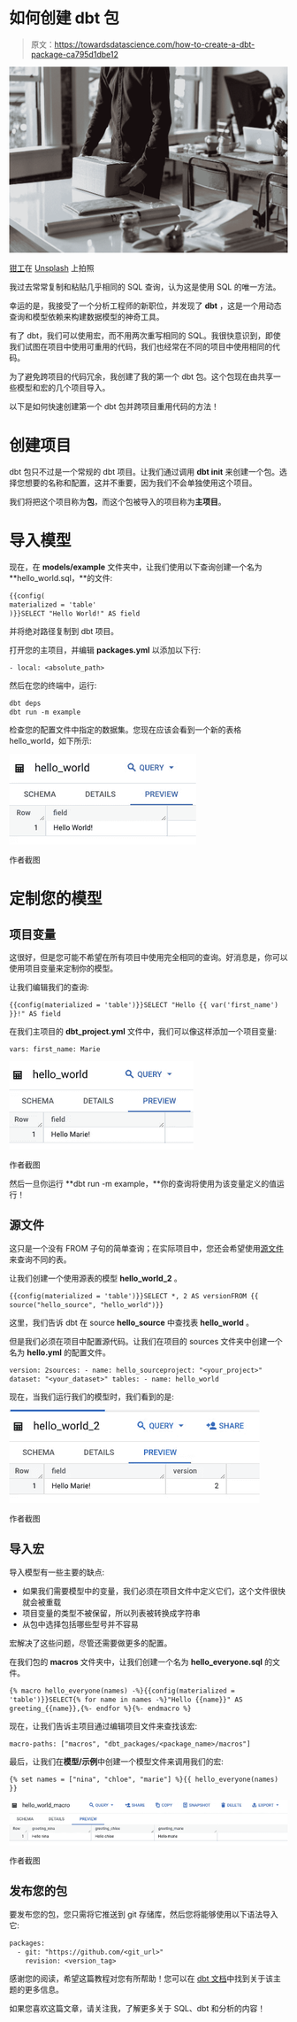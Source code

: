 # 如何创建 dbt 包

> 原文：<https://towardsdatascience.com/how-to-create-a-dbt-package-ca795d1dbe12>

![](img/9adc633430a26bd80b13777ec28a7943.png)

[钳工](https://unsplash.com/@benchaccounting?utm_source=medium&utm_medium=referral)在 [Unsplash](https://unsplash.com?utm_source=medium&utm_medium=referral) 上拍照

我过去常常复制和粘贴几乎相同的 SQL 查询，认为这是使用 SQL 的唯一方法。

幸运的是，我接受了一个分析工程师的新职位，并发现了 **dbt** ，这是一个用动态查询和模型依赖来构建数据模型的神奇工具。

[](/what-is-dbt-a0d91109f7d0)  

有了 dbt，我们可以使用宏，而不用两次重写相同的 SQL。我很快意识到，即使我们试图在项目中使用可重用的代码，我们也经常在不同的项目中使用相同的代码。

为了避免跨项目的代码冗余，我创建了我的第一个 dbt 包。这个包现在由共享一些模型和宏的几个项目导入。

以下是如何快速创建第一个 dbt 包并跨项目重用代码的方法！

# 创建项目

dbt 包只不过是一个常规的 dbt 项目。让我们通过调用 **dbt init** 来创建一个包。选择您想要的名称和配置，这并不重要，因为我们不会单独使用这个项目。

我们将把这个项目称为**包**，而这个包被导入的项目称为**主项目**。

# 导入模型

现在，在 **models/example** 文件夹中，让我们使用以下查询创建一个名为 **hello_world.sql，**的文件:

```
{{config(
materialized = 'table'
)}}SELECT "Hello World!" AS field
```

并将绝对路径复制到 dbt 项目。

打开您的主项目，并编辑 **packages.yml** 以添加以下行:

```
- local: <absolute_path>
```

然后在您的终端中，运行:

```
dbt deps
dbt run -m example
```

检查您的配置文件中指定的数据集。您现在应该会看到一个新的表格 hello_world，如下所示:

![](img/010302ad81b18b8b93a106e5f50485e3.png)

作者截图

# 定制您的模型

## 项目变量

这很好，但是您可能不希望在所有项目中使用完全相同的查询。好消息是，你可以使用项目变量来定制你的模型。

让我们编辑我们的查询:

```
{{config(materialized = 'table')}}SELECT "Hello {{ var('first_name') }}!" AS field
```

在我们主项目的 **dbt_project.yml** 文件中，我们可以像这样添加一个项目变量:

```
vars: first_name: Marie
```

![](img/d96dd11de68eb6ac1111545f71850477.png)

作者截图

然后一旦你运行 **dbt run -m example，**你的查询将使用为该变量定义的值运行！

## **源文件**

这只是一个没有 FROM 子句的简单查询；在实际项目中，您还会希望使用[源文件](https://docs.getdbt.com/docs/build/sources)来查询不同的表。

让我们创建一个使用源表的模型 **hello_world_2** 。

```
{{config(materialized = 'table')}}SELECT *, 2 AS versionFROM {{ source("hello_source", "hello_world")}}
```

这里，我们告诉 dbt 在 source **hello_source** 中查找表 **hello_world** 。

但是我们必须在项目中配置源代码。让我们在项目的 sources 文件夹中创建一个名为 **hello.yml** 的配置文件。

```
version: 2sources: - name: hello_sourceproject: "<your_project>" dataset: "<your_dataset>" tables: - name: hello_world
```

现在，当我们运行我们的模型时，我们看到的是:

![](img/ec1b34cb00056d7babf3d4b65103ca21.png)

作者截图

## 导入宏

导入模型有一些主要的缺点:

*   如果我们需要模型中的变量，我们必须在项目文件中定义它们，这个文件很快就会被重载
*   项目变量的类型不被保留，所以列表被转换成字符串
*   从包中选择包括哪些型号并不容易

宏解决了这些问题，尽管还需要做更多的配置。

在我们包的 **macros** 文件夹中，让我们创建一个名为 **hello_everyone.sql** 的文件。

```
{% macro hello_everyone(names) -%}{{config(materialized = 'table')}}SELECT{% for name in names -%}"Hello {{name}}" AS greeting_{{name}},{%- endfor %}{%- endmacro %}
```

现在，让我们告诉主项目通过编辑项目文件来查找该宏:

```
macro-paths: ["macros", "dbt_packages/<package_name>/macros"]
```

最后，让我们在**模型/示例**中创建一个模型文件来调用我们的宏:

```
{% set names = ["nina", "chloe", "marie"] %}{{ hello_everyone(names) }}
```

![](img/48ba37b80d4183e285739583699384d5.png)

作者截图

## 发布您的包

要发布您的包，您只需将它推送到 git 存储库，然后您将能够使用以下语法导入它:

```
packages:
  - git: "https://github.com/<git_url>" 
    revision: <version_tag>
```

感谢您的阅读，希望这篇教程对您有所帮助！您可以在 [dbt 文档](https://docs.getdbt.com/docs/build/packages)中找到关于该主题的更多信息。

如果您喜欢这篇文章，请关注我，了解更多关于 SQL、dbt 和分析的内容！